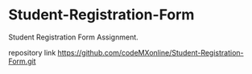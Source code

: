 # Student-Registration-Form
Student Registration Form Assignment.

repository link
https://github.com/codeMXonline/Student-Registration-Form.git
